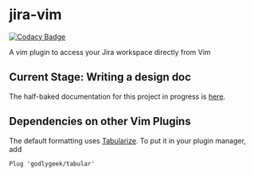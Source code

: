 # jira-vim

[![Codacy Badge](https://api.codacy.com/project/badge/Grade/5d3c5f54a99b44688ea474d3b0a3fba7)](https://app.codacy.com/app/paul.kassianik/jira-vim?utm_source=github.com&utm_medium=referral&utm_content=paulkass/jira-vim&utm_campaign=Badge_Grade_Settings)

A vim plugin to access your Jira workspace directly from Vim

## Current Stage: Writing a design doc

The half-baked documentation for this project in progress is [here](https://github.com/paulkass/jira-vim/wiki/Design-Plan).

## Dependencies on other Vim Plugins

The default formatting uses [Tabularize](https://github.com/godlygeek/tabular). To put it in your plugin manager, add 
```vimscript
Plug 'godlygeek/tabular'
```
